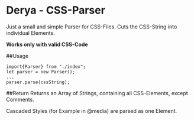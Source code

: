 # Derya - CSS-Parser

Just a small and simple Parser for CSS-Files. Cuts the CSS-String into
individual Elements.

**Works only with valid CSS-Code**

##Usage
```
import{Parser} from "./index";
let parser = new Parser();
...
parser.parse(cssString);
```

##Return
Returns an Array of Strings, containing all CSS-Elements, except Comments.

Cascaded Styles (for Example in @media) are parsed as one Element.